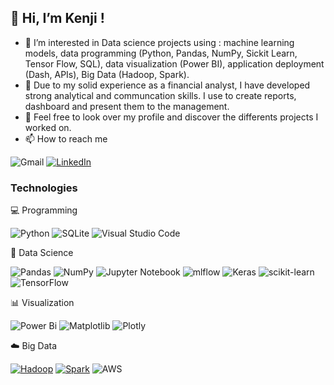 ## 👋 Hi, I’m Kenji !
- 👀 I’m interested in Data science projects using :
		machine learning models,
      data programming (Python, Pandas, NumPy, Sickit Learn, Tensor Flow, SQL),
      data visualization (Power BI),
      application deployment (Dash, APIs),
      Big Data (Hadoop, Spark).
- 🌱 Due to my solid experience as a financial analyst, I have developed strong analytical and communcation skills. I use to create reports, dashboard and present them to the management.
- 💞️ Feel free to look over my profile and discover the differents projects I worked on.
- 📫 How to reach me
  
 ![Gmail](https://img.shields.io/badge/kenji.lamy@gmail.com-D14836?style=for-the-badge&logo=gmail&logoColor=white)
 [![LinkedIn](https://img.shields.io/badge/Kenji_Lamy-%230077B5.svg?style=for-the-badge&logo=linkedin&logoColor=white)](https://www.linkedin.com/in/kenji-lamy-36765832/)


### Technologies
💻 Programming
  
  ![Python](https://img.shields.io/badge/python-3670A0?style=for-the-badge&logo=python&logoColor=ffdd54)
  ![SQLite](https://img.shields.io/badge/sqlite-%2307405e.svg?style=for-the-badge&logo=sqlite&logoColor=white)
  ![Visual Studio Code](https://img.shields.io/badge/Visual%20Studio%20Code-0078d7.svg?style=for-the-badge&logo=visual-studio-code&logoColor=white)
  
🔬 Data Science

![Pandas](https://img.shields.io/badge/pandas-%23150458.svg?style=for-the-badge&logo=pandas&logoColor=white)
![NumPy](https://img.shields.io/badge/numpy-%23013243.svg?style=for-the-badge&logo=numpy&logoColor=white)
![Jupyter Notebook](https://img.shields.io/badge/jupyter-%23FA0F00.svg?style=for-the-badge&logo=jupyter&logoColor=white)
![mlflow](https://img.shields.io/badge/mlflow-%23d9ead3.svg?style=for-the-badge&logo=numpy&logoColor=blue)
![Keras](https://img.shields.io/badge/Keras-%23D00000.svg?style=for-the-badge&logo=Keras&logoColor=white)
![scikit-learn](https://img.shields.io/badge/scikit--learn-%23F7931E.svg?style=for-the-badge&logo=scikit-learn&logoColor=white)
![TensorFlow](https://img.shields.io/badge/TensorFlow-%23FF6F00.svg?style=for-the-badge&logo=TensorFlow&logoColor=white)

📊 Visualization

![Power Bi](https://img.shields.io/badge/power_bi-F2C811?style=for-the-badge&logo=powerbi&logoColor=black)
![Matplotlib](https://img.shields.io/badge/Matplotlib-%23ffffff.svg?style=for-the-badge&logo=Matplotlib&logoColor=black)
![Plotly](https://img.shields.io/badge/Plotly-%233F4F75.svg?style=for-the-badge&logo=plotly&logoColor=white)

☁️ Big Data
  
[![Hadoop](https://img.shields.io/badge/Hadoop-3.3.0-blue?style=flat-square&logo=apache-hadoop)](https://hadoop.apache.org/)
[![Spark](https://img.shields.io/badge/Spark-3.1.2-orange?style=flat-square&logo=apache-spark)](https://spark.apache.org/)
![AWS](https://img.shields.io/badge/AWS-%23FF9900.svg?style=for-the-badge&logo=amazon-aws&logoColor=white)





<!---
Kenkuun/Kenkuun is a ✨ special ✨ repository because its `README.md` (this file) appears on your GitHub profile.
You can click the Preview link to take a look at your changes.
--->
